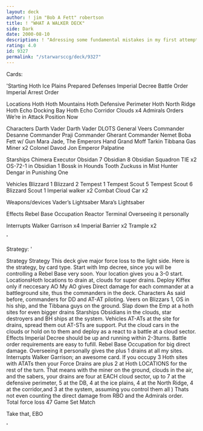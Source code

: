 ```yaml
---
layout: deck
author: ! jim "Bob A Fett" robertson
title: ! "WHAT A WALKER DECK"
side: Dark
date: 2000-08-10
description: ! "Adressing some fundamental mistakes in my first attempt, pointed out by the baron."
rating: 4.0
id: 9327
permalink: "/starwarsccg/deck/9327"
---
```

Cards: 

'Starting
Hoth Ice Plains
Prepared Defenses
Imperial Decree
Battle Order
Imperial Arrest Order

Locations
Hoth
Hoth Mountains
Hoth Defensive Perimeter
Hoth North Ridge
Hoth Echo Docking Bay
Hoth Echo Corridor
Clouds x4
Admirals Orders
We’re in Attack Position Now

Characters
Darth Vader
Darth Vader DLOTS
General Veers
Commander Desanne
Commander Praji
Commander Gherant
Commander Nemet
Boba Fett w/ Gun
Mara Jade, The Emperors Hand
Grand Moff Tarkin
Tibbana Gas Miner x2
Colonel Davod Jon
Emperor Palpatine

Starships
Chimera
Executor
Obsidan 7
Obsidian 8
Obsidian Squadron TIE x2
OS-72-1 in Obsidian 1
Bossk in Hounds Tooth
Zuckuss in Mist Hunter
Dengar in Punishing One

Vehicles
Blizzard 1
Blizzard 2
Tempest 1
Tempest Scout 5
Tempest Scout 6
Blizzard Scout 1
Imperial walker x2
Combat Cloud Car x2

Weapons/devices
Vader’s Lightsaber
Mara’s Lightsaber

Effects
Rebel Base Occupation
Reactor Terminal
Overseeing it personally

Interrupts
Walker Garrison x4
Imperial Barrier x2
Trample x2

'

Strategy: '

Strategy
Strategy
This deck give major force loss to the light side. Here is the strategy, by card type.
Start with Imp decree, since you will be controlling a Rebel Base very soon. Your location
gives you a 3-0 start.
LocationsHoth locations to drain at, clouds for super drains. Deploy Kiffex only if neccesary
AO My AO gives Direct damage for each commander at a battleground site, thus the
commanders in the deck.
Characters As said before, commanders for DD and AT-AT piloting. Veers on Blizzars 1, OS in his ship, and the Tibbana guys on the ground. Slap down the Emp at a hoth sites for even bigger drains
Starships Obsidians in the clouds, star destroyers and BH ships at the system.
Vehicles AT-ATs at the site for drains, spread them out AT-STs are support. Put the
cloud cars in the clouds or hold on to them and deploy as a react to a battle at a cloud
sector.
Effects Imperial Decree should be up and running within 2-3turns. Battle order requirements are easy to fufill. Rebel Base Occupation for big direct damage. Overseeing it personally gives the plus 1 drains at all my sites.
Interrupts Walker Garrison; an awesome card. If you occupy 3 Hoth sites with ATATs
then your Force Drains are plus 2 at Hoth LOCATIONS for the rest of the turn. That
means with the miner on the ground, clouds in the air, and the sabers, your drains
are four at EACH cloud sector, up to 7 at the defensive perimeter, 5 at the DB, 4 at the
ice plains, 4 at the North Ridge, 4 at the corridor,and 3 at the system, assuming you
control them all ) Thats not even counting the direct damage from RBO and the Admirals order. Total force loss 47 Game Set Match

Take that, EBO


'
